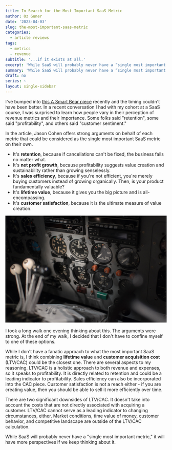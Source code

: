 ```yaml
---
title: In Search for the Most Important SaaS Metric
author: Oz Guner
date: '2023-04-03'
slug: the-most-important-saas-metric
categories:
  - article reviews
tags:
  - metrics
  - revenue
subtitle: '...if it exists at all.'
excerpt: 'While SaaS will probably never have a “single most important metric,” it will have more perspectives if we keep thinking about it.'
summary: 'While SaaS will probably never have a “single most important metric,” it will have more perspectives if we keep thinking about it.'
draft: no
series: ~
layout: single-sidebar
---
```

I've bumped into [this A Smart Bear piece](https://blog.asmartbear.com/important-saas-metric.html) recently and the timing couldn't have been better. In a recent conversation I had with my cohort at a SaaS course, I was surprised to learn how people vary in their perception of revenue metrics and their importance. Some folks said "retention", some said "profitability", and others said "customer sentiment."  

In the article, Jason Cohen offers strong arguments on behalf of each metric that could be considered as the single most important SaaS metric on their own. 

- It's **retention**, because if cancellations can't be fixed, the business fails no matter what.
- It's **net profit growth**, because profitability suggests value creation and sustainability rather than growing senselessly. 
- It's **sales efficiency**, because if you're not efficient, you're merely buying customers instead of growing organically. Then, is your product fundamentally valuable?
- It's **lifetime value**, because it gives you the big picture and is all-encompassing.
- It's **customer satisfaction**, because it is the ultimate measure of value creation.

![Photo by Mithel Boot on Unsplash](featured.jpg)

I took a long walk one evening thinking about this. The arguments were strong. At the end of my walk, I decided that I don't have to confine myself to one of these options. 

While I don't have a fanatic approach to what the most important SaaS metric is, I think combining **lifetime value** and **customer acquisition cost** (LTV/CAC) could be the closest one. There are several aspects to my reasoning. LTV/CAC is a holistic approach to both revenue and expenses, so it speaks to profitability. It is directly related to retention and could be a leading indicator to profitability. Sales efficiency can also be incorporated into the CAC piece. Customer satisfaction is not a reach either - if you are creating value, then you should be able to sell it more efficiently over time.

There are two significant downsides of LTV/CAC. It doesn't take into account the costs that are not directly associated with acquiring a customer. LTV/CAC cannot serve as a leading indicator to changing circumstances, either. Market conditions, time value of money, customer behavior, and competitive landscape are outside of the LTV/CAC calculation.

While SaaS will probably never have a "single most important metric," it will have more perspectives if we keep thinking about it.
